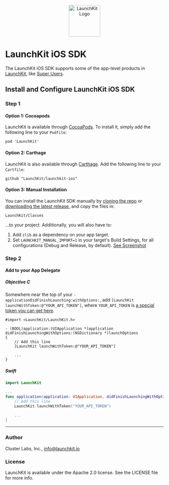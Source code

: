 <p align="center"><img src="https://d2kfjaekmjmy1l.cloudfront.net/images/icon-v8d70a510a2c9.png" width="100" alt="LaunchKit Logo"/></p>

# LaunchKit iOS SDK

The LaunchKit iOS SDK supports some of the app-level products in [LaunchKit](https://launchkit.io), like [Super Users](https://launchkit.io/users/onboard/install).

## Install and Configure LaunchKit iOS SDK
<!--
We are still learning how to make this easy for you. If you have any feedback, please send it our way.

---


_Warning! This part of the process needs to be completed by someone with access to your mobile app’s source code. If that’s not you, we’ve made it easy to get them involved. Just click here to send them an email with all the info they need._

---
-->

### Step 1

#### Option 1: Cocoapods
LaunchKit is available through [CocoaPods](http://cocoapods.org/). To install it, simply add the following line to your `Podfile`:

```
pod 'LaunchKit'
```

#### Option 2: Carthage
LaunchKit is also available through [Carthage](https://github.com/Carthage/Carthage). Add the following line to your `Cartfile`:

```
github "LaunchKit/launchkit-ios"
```

#### Option 3: Manual Installation
You can install the LaunchKit SDK manually by [cloning the repo](https://github.com/launchkit/launchkit-ios) or [downloading the latest release](https://github.com/launchkit/launchkit-ios/releases), and copy the files in:

```
LaunchKit/Classes
```
...to your project. Additionally, you will also have to:

1. Add `zlib` as a dependency on your app target.
2. Set `LAUNCHKIT_MANUAL_IMPORT=1` in your target's Build Settings, for all configurations (Debug and Release, by default). [See Screenshot](http://cl.ly/2a41171u0q1q)
 

### Step 2
#### Add to your App Delegate
##### _Objective C_
Somewhere near the top of your `-applicationDidFinishLaunching:withOptions:`, add `[LaunchKit launchWithToken:@"YOUR_API_TOKEN"]`, where `YOUR_API_TOKEN` is [a special token you can get here](https://launchkit.io/account/sdk-tokens).

```objc
#import <LaunchKit/LaunchKit.h>

- (BOOL)application:(UIApplication *)application didFinishLaunchingWithOptions:(NSDictionary *)launchOptions
{
    // Add this line
    [LaunchKit launchWithToken:@"YOUR_API_TOKEN"]

    ...
}
```

##### _Swift_

```swift
import LaunchKit

...
func application(application: UIApplication, didFinishLaunchingWithOptions launchOptions: [NSObject: AnyObject]?) -> Bool {
    // Add this line
    LaunchKit.launchWithToken("YOUR_API_TOKEN")

    ...
}
```
<!--
### Step 3 (Xcode 7 / iOS 9)
LaunchKit access some resources in Amazon AWS, and Amazon isn't fully TLS ready (yet). They have [documented the issue](https://mobile.awsblog.com/post/Tx2QM69ZE6BGTYX/Preparing-Your-Apps-for-iOS-9).

In your app's `Info.plist` file, add the following properties to `NSAppTransportSecurity`:

```
<key>NSAppTransportSecurity</key>
<dict>
	<key>NSAllowsArbitraryLoads</key>
	<false/>
	<key>NSExceptionDomains</key>
       <dict>
           <key>amazonaws.com</key>
           <dict>
               <key>NSThirdPartyExceptionMinimumTLSVersion</key>
               <string>TLSv1.0</string>
               <key>NSThirdPartyExceptionRequiresForwardSecrecy</key>
               <false/>
               <key>NSIncludesSubdomains</key>
               <true/>
           </dict>
           <key>amazonaws.com.cn</key>
           <dict>
               <key>NSThirdPartyExceptionMinimumTLSVersion</key>
               <string>TLSv1.0</string>
               <key>NSThirdPartyExceptionRequiresForwardSecrecy</key>
               <false/>
               <key>NSIncludesSubdomains</key>
               <true/>
           </dict>
	</dict>
</dict>
```

### (Optional) Step 4
#### Add Build Phase
If you are using remote resources like What's New, this script will retrieve any resource NSBundles and place them within your App Bundle as a cache. That way, those resources will be available immediately upon app start. On subsequent starts, LaunchKit will download any newer available versions of those resources, in case you make changes after building your app!

##### _Click Project in Xcode, and go to Build Phases_
![](http://i.imgur.com/2t4s3ua.png =800x)


##### _Click the + icon, and add a Script Phase_
![](http://i.imgur.com/7x0C22e.png =600x)

##### _Paste the following_

```
SCRIPT=`/usr/bin/find "${SRCROOT}/.." -name LaunchKitRemoteBundlesScript.playground | head -n 1`
xcrun -sdk macosx swift "${SCRIPT}/Contents.swift" "YOUR_API_TOKEN"
```
![](http://i.imgur.com/y9NUjpn.png =800x)
-->

---
### Author

Cluster Labs, Inc., info@launchkit.io

### License

LaunchKit is available under the Apache 2.0 license. See the LICENSE file for more info.